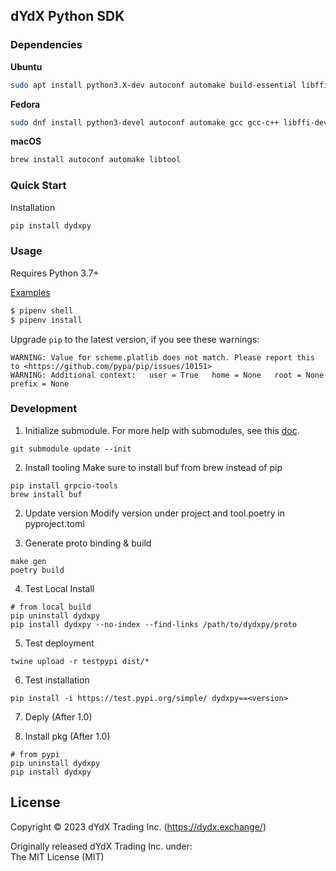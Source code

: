 ## dYdX Python SDK

### Dependencies

**Ubuntu**
```bash
sudo apt install python3.X-dev autoconf automake build-essential libffi-dev libtool pkg-config
```
**Fedora**
```bash
sudo dnf install python3-devel autoconf automake gcc gcc-c++ libffi-devel libtool make pkgconfig
```

**macOS**

```bash
brew install autoconf automake libtool
```

### Quick Start
Installation
```bash
pip install dydxpy
```

### Usage
Requires Python 3.7+

[Examples](https://github.com/dydxprotocol/dydxpy/tree/master/examples)
```bash
$ pipenv shell
$ pipenv install

```
Upgrade `pip` to the latest version, if you see these warnings:
  ```
  WARNING: Value for scheme.platlib does not match. Please report this to <https://github.com/pypa/pip/issues/10151>
  WARNING: Additional context:   user = True   home = None   root = None   prefix = None
  ```

### Development
1. Initialize submodule. For more help with submodules, see this [doc](https://www.notion.so/dydx/Git-Submodules-9a158282ac2145c9a3dde66dffa60f8f).
  ```
  git submodule update --init
  ```

2. Install tooling
  Make sure to install buf from brew instead of pip
  ```
  pip install grpcio-tools
  brew install buf
  ```

2. Update version
  Modify version under project and tool.poetry in pyproject.toml

3. Generate proto binding & build
  ```
  make gen
  poetry build
  ```

4. Test Local Install
  ```
  # from local build
  pip uninstall dydxpy
  pip install dydxpy --no-index --find-links /path/to/dydxpy/proto
  ```

5. Test deployment
  ```
  twine upload -r testpypi dist/* 
  ```

6. Test installation
  ```
  pip install -i https://test.pypi.org/simple/ dydxpy==<version>
  ```

7. Deply (After 1.0)

8. Install pkg (After 1.0)
  ```
  # from pypi
  pip uninstall dydxpy
  pip install dydxpy
  ```

## License

Copyright © 2023 dYdX Trading Inc. (https://dydx.exchange/)

Originally released dYdX Trading Inc. under: <br />
The MIT License (MIT) <br />
